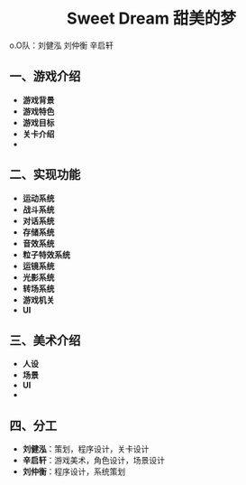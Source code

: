 <h1 align="center">Sweet Dream 甜美的梦</h1>

 
o.O队：刘健泓 刘仲衡 辛启轩
## 一、游戏介绍

- **游戏背景**
- **游戏特色**
- **游戏目标**
- **关卡介绍**
- 
## 二、实现功能
- **运动系统**
- **战斗系统**
- **对话系统**
- **存储系统**
- **音效系统**
- **粒子特效系统**
- **运镜系统**
- **光影系统**
- **转场系统**
- **游戏机关**
- **UI**

## 三、美术介绍
- **人设**
- **场景**
- **UI**
- 
## 四、分工
- **刘健泓**：策划，程序设计，关卡设计
- **辛启轩**：游戏美术，角色设计，场景设计
- **刘仲衡**：程序设计，系统策划

